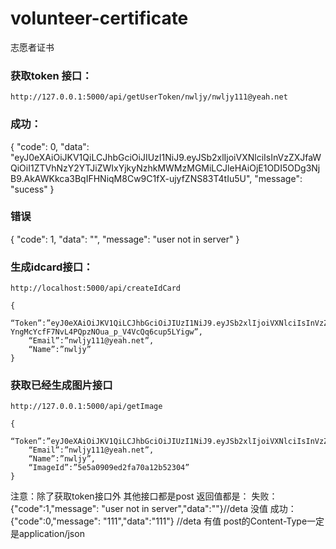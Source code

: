 # volunteer-certificate
志愿者证书


### 获取token 接口：
`http://127.0.0.1:5000/api/getUserToken/nwljy/nwljy111@yeah.net`
### 成功：
{
	"code": 0,
	"data": "eyJ0eXAiOiJKV1QiLCJhbGciOiJIUzI1NiJ9.eyJSb2xlIjoiVXNlciIsInVzZXJfaWQiOiI1ZTVhNzY2YTJiZWIxYjkyNzhkMWMzMGMiLCJleHAiOjE1ODI5ODg3NjB9.AkAWKkca3BqIFHNiqM8Cw9C1fX-ujyfZNS83T4tIu5U",
	"message": "sucess"
}
### 错误
{
	"code": 1,
	"data": "",
	"message": "user not in server"
}

### 生成idcard接口：

`http://localhost:5000/api/createIdCard`

```
{
    “Token”:”eyJ0eXAiOiJKV1QiLCJhbGciOiJIUzI1NiJ9.eyJSb2xlIjoiVXNlciIsInVzZXJfaWQiOiI1ZTVhMDhmMmVkMmZhNzBhMTJiNTIyZmYiLCJleHAiOjE1ODI5NjA2Mzl9.1-YngMcYcfF7NvL4PQpzNOua_p_V4VcQq6cup5LYigw”,
    “Email”:”nwljy111@yeah.net”,
    “Name”:”nwljy”
}
```

### 获取已经生成图片接口

`http://127.0.0.1:5000/api/getImage`

```
{
    “Token”:”eyJ0eXAiOiJKV1QiLCJhbGciOiJIUzI1NiJ9.eyJSb2xlIjoiVXNlciIsInVzZXJfaWQiOiI1ZTVhMDU2OTllOGRmNWVjMDc2ZDlhZWYiLCJleHAiOjE1ODI5NTk3MzV9.kcgtrvLVb3Z8GILkPm0iDWRhSY6LSc78u6Ey61T5GmA”,
    “Email”:”nwljy111@yeah.net”,
    “Name”:”nwljy”,
    “ImageId”:”5e5a0909ed2fa70a12b52304”
}
```

注意：除了获取token接口外 其他接口都是post
返回值都是：
失败：{"code":1,"message": "user not in server","data":""}//deta 没值
成功：{"code":0,"message": "111","data":"111"} //deta 有值
 post的Content-Type一定是application/json
